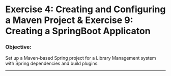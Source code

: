#  Exercise 4: Creating and Configuring a Maven Project & Exercise 9: Creating a SpringBoot Applicaton

### Objective:
Set up a Maven-based Spring project for a Library Management system with Spring dependencies and build plugins.

---



